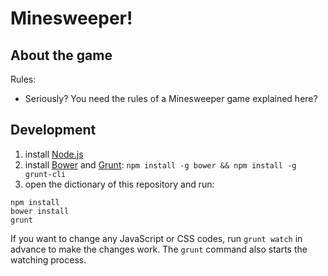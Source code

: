 # Minesweeper!

## About the game

Rules:

* Seriously? You need the rules of a Minesweeper game explained here?

## Development


1. install [Node.js](http://nodejs.org/)
2. install [Bower](http://bower.io/) and [Grunt](http://gruntjs.com/): `npm install -g bower && npm install -g grunt-cli`
3. open the dictionary of this repository and run:

```
npm install
bower install
grunt
```

If you want to change any JavaScript or CSS codes, run `grunt watch` in advance to make the changes work. The `grunt` command also starts the watching process.

